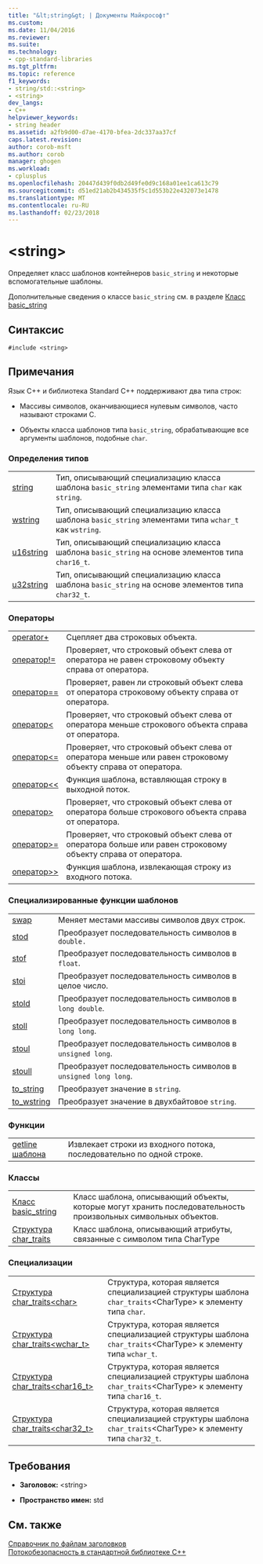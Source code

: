 ```yaml
---
title: "&lt;string&gt; | Документы Майкрософт"
ms.custom: 
ms.date: 11/04/2016
ms.reviewer: 
ms.suite: 
ms.technology:
- cpp-standard-libraries
ms.tgt_pltfrm: 
ms.topic: reference
f1_keywords:
- string/std::<string>
- <string>
dev_langs:
- C++
helpviewer_keywords:
- string header
ms.assetid: a2fb9d00-d7ae-4170-bfea-2dc337aa37cf
caps.latest.revision: 
author: corob-msft
ms.author: corob
manager: ghogen
ms.workload:
- cplusplus
ms.openlocfilehash: 20447d439f0db2d49fe0d9c168a01ee1ca613c79
ms.sourcegitcommit: d51ed21ab2b434535f5c1d553b22e432073e1478
ms.translationtype: MT
ms.contentlocale: ru-RU
ms.lasthandoff: 02/23/2018
---
```

# <a name="ltstringgt"></a>&lt;string&gt;
Определяет класс шаблонов контейнеров `basic_string` и некоторые вспомогательные шаблоны.  
  
 Дополнительные сведения о классе `basic_string` см. в разделе [Класс basic_string](../standard-library/basic-string-class.md)  
  
## <a name="syntax"></a>Синтаксис  
  
```  
#include <string>  
```  
  
## <a name="remarks"></a>Примечания  
 Язык C++ и библиотека Standard C++ поддерживают два типа строк:  
  
-   Массивы символов, оканчивающиеся нулевым символов, часто называют строками C.  
  
-   Объекты класса шаблонов типа `basic_string`, обрабатывающие все аргументы шаблонов, подобные `char`.  
  
### <a name="typedefs"></a>Определения типов  
  
|||  
|-|-|  
|[string](../standard-library/string-typedefs.md#string)|Тип, описывающий специализацию класса шаблона `basic_string` элементами типа `char` как `string`.|  
|[wstring](../standard-library/string-typedefs.md#wstring)|Тип, описывающий специализацию класса шаблона `basic_string` элементами типа `wchar_t` как `wstring`.|  
|[u16string](../standard-library/string-typedefs.md#u16string)|Тип, описывающий специализацию класса шаблона `basic_string` на основе элементов типа `char16_t`.|  
|[u32string](../standard-library/string-typedefs.md#u32string)|Тип, описывающий специализацию класса шаблона `basic_string` на основе элементов типа `char32_t`.|  
  
### <a name="operators"></a>Операторы  
  
|||  
|-|-|  
|[operator+](../standard-library/string-operators.md#op_add)|Сцепляет два строковых объекта.|  
|[оператор!=](../standard-library/string-operators.md#op_neq)|Проверяет, что строковый объект слева от оператора не равен строковому объекту справа от оператора. |  
|[оператор==](../standard-library/string-operators.md#op_eq_eq)|Проверяет, равен ли строковый объект слева от оператора строковому объекту справа от оператора.|  
|[оператор<](../standard-library/string-operators.md#op_lt)|Проверяет, что строковый объект слева от оператора меньше строкового объекта справа от оператора.|  
|[оператор<=](../standard-library/string-operators.md#op_lt_eq)|Проверяет, что строковый объект слева от оператора меньше или равен строковому объекту справа от оператора.|  
|[оператор<\<](../standard-library/string-operators.md#op_lt_lt)|Функция шаблона, вставляющая строку в выходной поток.|  
|[оператор>](../standard-library/string-operators.md#op_gt)|Проверяет, что строковый объект слева от оператора больше строкового объекта справа от оператора.|  
|[оператор>=](../standard-library/string-operators.md#op_gt_eq)|Проверяет, что строковый объект слева от оператора больше или равен строковому объекту справа от оператора.|  
|[оператор>>](../standard-library/string-operators.md#op_gt_gt)|Функция шаблона, извлекающая строку из входного потока.|  
  
### <a name="specialized-template-functions"></a>Специализированные функции шаблонов  
  
|||  
|-|-|  
|[swap](../standard-library/string-functions.md#swap)|Меняет местами массивы символов двух строк.|  
|[stod](../standard-library/string-functions.md#stod)|Преобразует последовательность символов в `double.`|  
|[stof](../standard-library/string-functions.md#stof)|Преобразует последовательность символов в `float`.|  
|[stoi](../standard-library/string-functions.md#stoi)|Преобразует последовательность символов в целое число.|  
|[stold](../standard-library/string-functions.md#stold)|Преобразует последовательность символов в `long double`.|  
|[stoll](../standard-library/string-functions.md#stoll)|Преобразует последовательность символов в `long long`.|  
|[stoul](../standard-library/string-functions.md#stoul)|Преобразует последовательность символов в `unsigned long`.|  
|[stoull](../standard-library/string-functions.md#stoull)|Преобразует последовательность символов в `unsigned long long`.|  
|[to_string](../standard-library/string-functions.md#to_string)|Преобразует значение в `string`.|  
|[to_wstring](../standard-library/string-functions.md#to_wstring)|Преобразует значение в двухбайтовое `string`.|  
  
### <a name="functions"></a>Функции  
  
|||  
|-|-|  
|[getline шаблона](../standard-library/string-functions.md#getline)|Извлекает строки из входного потока, последовательно по одной строке.|  
  
### <a name="classes"></a>Классы  
  
|||  
|-|-|  
|[Класс basic_string](../standard-library/basic-string-class.md)|Класс шаблона, описывающий объекты, которые могут хранить последовательность произвольных символьных объектов.|  
|[Структура char_traits](../standard-library/char-traits-struct.md)|Класс шаблона, описывающий атрибуты, связанные с символом типа CharType|  
  
### <a name="specializations"></a>Специализации  
  
|||  
|-|-|  
|[Структура char_traits\<char>](../standard-library/char-traits-char-struct.md)|Структура, которая является специализацией структуры шаблона `char_traits`\<CharType> к элементу типа `char`.|  
|[Структура char_traits<wchar_t>](../standard-library/char-traits-wchar-t-struct.md)|Структура, которая является специализацией структуры шаблона `char_traits`\<CharType> к элементу типа `wchar_t`.|  
|[Структура char_traits<char16_t>](../standard-library/char-traits-char16-t-struct.md)|Структура, которая является специализацией структуры шаблона `char_traits`\<CharType> к элементу типа `char16_t`.|  
|[Структура char_traits<char32_t>](../standard-library/char-traits-char32-t-struct.md)|Структура, которая является специализацией структуры шаблона `char_traits`\<CharType> к элементу типа `char32_t`.|  
  
## <a name="requirements"></a>Требования  
  
- **Заголовок:** \<string>  
  
- **Пространство имен:** std  
  
## <a name="see-also"></a>См. также  
 [Справочник по файлам заголовков](../standard-library/cpp-standard-library-header-files.md)   
 [Потокобезопасность в стандартной библиотеке C++](../standard-library/thread-safety-in-the-cpp-standard-library.md)



